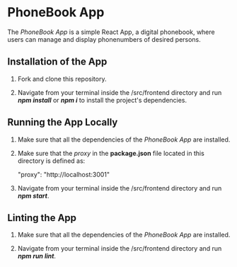 # PhoneBook App

The *PhoneBook App* is a simple React App, a digital phonebook, where users can manage and display phonenumbers of desired persons.


## Installation of the App

1. Fork and clone this repository.

2. Navigate from your terminal inside the /src/frontend directory and run ***npm install*** or ***npm i*** to install the project's dependencies.


## Running the App Locally
1. Make sure that all the dependencies of the *PhoneBook App* are installed.

2. Make sure that the *proxy* in the **package.json** file located in this directory is defined as:
    
     "proxy": "http://localhost:3001"

3. Navigate from your terminal inside the /src/frontend directory and run ***npm start***.


## Linting the App

1. Make sure that all the dependencies of the *PhoneBook App* are installed.

2. Navigate from your terminal inside the /src/frontend directory and run ***npm run lint***.

